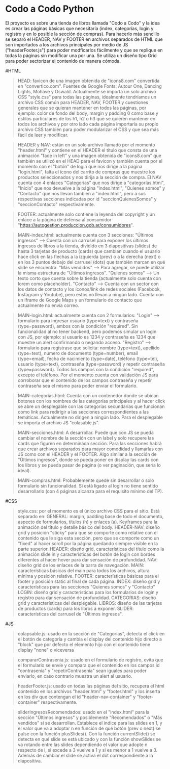 # Codo a Codo Python
El proyecto es sobre una tienda de libros llamada "Codo a Codo" y la idea es crear las páginas básicas que necesitaría (index, categorías, login y registro y en lo posible la sección de compras).
Para hacerlo más sencillo se separó el HEADER, NAV y FOOTER en archivos separados de HTML que son importados a los archivos principales por medio de JS ("headerFooter.js") para poder modficarlos fácilmente y que se replique en todas la páginas sin modificar una por una. Se utiliza un diseño tipo Grid para poder sectorizar el contenido de manera cómoda.

#HTML

>HEAD: favicon de una imagen obtenida de "icons8.com" convertida en "convertico.com". Fuentes de Google Fonts: Autour One, Dancing Lights, Mohave y Oswald. Actualmente se importa un solo archivo CSS "style.css" para todas las páginas, idealmente tendríamos un archivo CSS común para HEADER, NAV, FOOTER y cuestiones generales que se quieran mantener en todos las páginas, por ejemplo: color de fondo del body, margin y padding 0 como base y estilos particulares de los h1, h2 o h3 que se quieren mantener en todos los archivos y por otro lado cada página importaría su propio archivo CSS también para poder modularizar el CSS y que sea más fácil de leer y modificar. 
 
>HEADER y NAV: están en un solo archivo llamado por el momento "header.html" y contiene en el HEADER el título que consta de una animación "fade in left" y una imagen obtenida de "icons8.com" que también se utilizó en el HEAD para el favicon y también cuenta por el momento con el "botón" de login que nos dirige a la página "login.html", falta el ícono del carrito de compras que muestre los productos seleccionados y nos dirija a la sección de compra. El NAV cuenta con 4 enlaces "Categorias" que nos dirige a "categorías.html", "Inicio" que nos devuelve a la página "index.html", "Quienes somos" y "Contacto" que nos llevan también a "index.html", pero a sus respectivas secciones indicadas por id "seccionQuienesSomos" y "seccionContacto" respectivamente.

>FOOTER: actualmente solo contiene la leyenda del copyright y un enlace a la página de defensa al consumidor "https://autogestion.produccion.gob.ar/consumidores".

>MAIN-index.html: actualmente cuenta con 3 secciones:
>"Últimos ingresos" --> Cuenta con un carrusel para exponer los últimos ingresos de libros a la tienda, dividido en 3 diapositivas (slides) de hasta 3 tarjetas de producto (cards) que cambian cuando el usuario hace click en las flechas a la izquierda (prev) o a la derecha (next) o en los 3 puntos debajo del carrusel (dots) que también marcan en qué slide se encuentra.
>"Más vendidos" --> Para agregar, se puede utilizar la misma estructura de "Últimos ingresos".
>"Quienes somos" --> Un texto corto que cuenta sobre la tienda (actualmente solo cuenta con lorem como placeholder).
>"Contacto" --> Cuenta con un sector con los datos de contacto y los íconos/link de redes sociales (Facebook, Instagram y Youtube), pero estos no llevan a ningún lado. Cuenta con un Iframe de Google Maps y un formulario de contacto que actualmente no envía correo.

>MAIN-login.html: actualmente cuenta con 2 formularios:
>"Login" --> formulario para ingresar usuario (type=text) y contraseña (type=password), ambos con la condición "required". Sin funcionalidad al no tener backend, pero podemos simular un login con JS, por ejemplo: si usuario es 1234 y contraseña es 1234 que muestre un alert confirmando o negando acceso.
>"Registro" --> formulario para registrase que solicita: nombre (type=text), apellido (type=text), número de documento (type=number), email (type=email), fecha de nacimiento (type=date), teléfono (type=tel), usuario (type=text), contraseña (type=password) y repetir contraseña (type=password). Todos los campos con la condición "required", excepto el teléfono. Por el momento cuenta con validación JS para corroborar que el contenido de los campos contraseña y repetir contraseña sea el mismo para poder enviar el formulario.

>MAIN-categorias.html:
>Cuenta con un contenedor donde se ubican botones con los nombres de las categorías principales y al hacer click se abre un desplegable con las categorías secundarias que funcionan como link para redirigir a las secciones correspondientes a las temáticas. Actualmente no dirigen a ningún lado. Para el desplegable se importa el archivo JS "colasable.js".

>MAIN-secciones.html:
> A desarrollar. Puede que con JS se pueda cambiar el nombre de la sección con un label y solo recupere las cards que figuren en determinada sección. Para las secciones habrá que crear archivos separados para mayor comodidad y llamarlas con JS como con el HEADER y el FOOTER. Algo similar a la sección de "Últimos ingresos", donde se pueda poner en display las cards con los libros y se pueda pasar de página (o ver paginación, que sería lo ideal).

>MAIN-compras.html:
>Probablemente quede sin desarrollar o solo formulario sin funcionalidad. Si está ligado al login no tiene sentido desarrollarlo (con 4 páginas alcanza para el requisito mínimo del TP).

#CSS

>style.css: por el momento es el único archivo CSS para el sitio. Está separado en:
>GENERAL: margin, padding base de todo el documento, aspecto de formularios, títulos (h) y enlaces (a). Keyframes para la animación del título y detalle básico del body.
>HEADER-NAV: diseño grid y posición "sticky" para que se comporte como relative con el contenido que le siga esta sección, pero que se comporte como un "fixed" al hacer scroll por la página quedando siempre visible en la parte superior.
>HEADER: diseño grid, características del título como la animación slide in y características del botón de login con bordes diferentes al hacer hover para dar sensación de profundidad.
>NAV: diseño grid de los enlaces de la barra de navegación.
>MAIN: características básicas del main para todos los archivos, altura mínima y posición relative.
>FOOTER: características básicas para el footer y posición static al final de cada página.
>INDEX: diseño grid y características para las secciones "Quienes somos" y "Contacto"
>LOGIN: diseño grid y características para los formularios de login y registro para dar sensación de profundidad.
>CATEGORIAS: diseño grid y características del desplegable.
>LIBROS: diseño de las tarjetas de productos (cards) para los libros a exponer.
>SLIDER: características del carrusel de "Últimos ingresos".


#JS

>colapsable.js: usado en la sección de "Categorías", detecta el click en el botón de categoría y cambia el display del contenido hijo directo a "block" que por defecto el elemento hijo con el contenido tiene display "none" o viceversa

>compararContrasenia.js: usado en el formulario de registro, evita que el formulario se envíe y compara que el contenido en los campos id "contrasenia" y "repetirContrasenia" sean iguales para poder enviarlo, en caso contrario muestra un alert al usuario.

>headerFooter.js: usado en todas las páginas del sitio, recupera el html contenido en los archivos "header.html" y "footer.html" y los inserta en los div que contengan el id "header-nav-container" y "footer-container" respectivamente.

>sliderIngresosRecomendados: usado en el "index.html" para la sección "Últimos ingresos" y posiblemente "Recomendados" o "Más vendidos" si se desarrollan. Establece el índice para las slides en 1, y el valor que va a adoptar n en función de qué botón (prev o next) se pulse con la función plusSlides(). Con la función currentSlide() se detecta en qué slide se está ubicado y con la función showSlides se va rotando entre las slides dependiendo el valor que adopte n respecto de i, si excede a 3 vuelve a 1 y si es menor a 1 vuelve a 3. Además de cambiar el slide se activa el dot correspondiente a la diapositiva.
